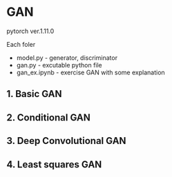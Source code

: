 # GAN
pytorch ver.1.11.0

Each foler
 - model.py - generator, discriminator
 - gan.py - excutable python file
 - gan_ex.ipynb - exercise GAN with some explanation

## 1. Basic GAN
## 2. Conditional GAN
## 3. Deep Convolutional GAN
## 4. Least squares GAN
